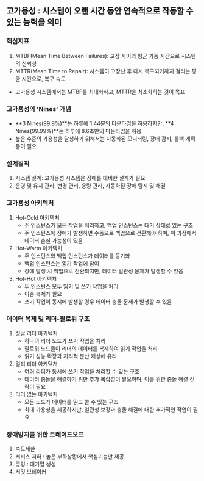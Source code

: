 ## 고가용성 : 시스템이 오랜 시간 동안 연속적으로 작동할 수 있는 능력을 의미

### 핵심지표
1. MTBF(Mean Time Between Failures): 고장 사이의 평균 가동 시간으로 시스템의 신뢰성
2. MTTR(Mean Time to Repair): 시스템이 고장난 후 다시 복구되기까지 걸리는 평균 시간으로, 복구 속도
- 고가용성 시스템에서는 MTBF를 최대화하고, MTTR을 최소화하는 것이 목표

### 고가용성의 'Nines' 개념
- **3 Nines(99.9%)**는 하루에 1.44분의 다운타임을 허용하지만, **4 Nines(99.99%)**는 하루에 8.6초만의 다운타임을 허용
- 높은 수준의 가용성을 달성하기 위해서는 자동화된 모니터링, 장애 감지, 롤백 계획 등이 필요

### 설계원칙
1. 시스템 설계: 고가용성 시스템은 장애를 대비한 설계가 필요
2. 운영 및 유지 관리: 변경 관리, 용량 관리, 자동화된 장애 탐지 및 해결

### 고가용성 아키텍처
1. Hot-Cold 아키텍처
   - 주 인스턴스가 모든 작업을 처리하고, 백업 인스턴스는 대기 상태로 있는 구조 
   - 주 인스턴스에 장애가 발생하면 수동으로 백업으로 전환해야 하며, 이 과정에서 데이터 손실 가능성이 있음
2. Hot-Warm 아키텍처
   - 주 인스턴스와 백업 인스턴스가 데이터를 동기화
   - 백업 인스턴스는 읽기 작업에 참여
   - 장애 발생 시 백업으로 전환되지만, 데이터 일관성 문제가 발생할 수 있음
3. Hot-Hot 아키텍처
   - 두 인스턴스 모두 읽기 및 쓰기 작업을 처리
   - 이중 복제가 필요
   - 쓰기 작업이 동시에 발생할 경우 데이터 충돌 문제가 발생할 수 있음

### 데이터 복제 및 리더-팔로워 구조
1. 싱글 리더 아키텍처
   - 하나의 리더 노드가 쓰기 작업을 처리
   - 팔로워 노드들이 리더의 데이터를 복제하여 읽기 작업을 처리
   - 읽기 성능 확장과 지리적 분산 캐싱에 유리
2. 멀티 리더 아키텍처
   - 여러 리더가 동시에 쓰기 작업을 처리할 수 있는 구조
   - 데이터 충돌을 해결하기 위한 추가 복잡성이 필요하며, 이를 위한 충돌 해결 전략이 필요
3. 리더 없는 아키텍처
   - 모든 노드가 데이터를 읽고 쓸 수 있는 구조
   - 최대 가용성을 제공하지만, 일관성 보장과 충돌 해결에 대한 추가적인 작업이 필요

### 장애방지를 위한 트레이드오프
1. 속도제한
2. 서비스 저하 : 높은 부하상황에서 핵심기능만 제공
3. 큐잉 : 대기열 생성
4. 서킷 브레이커
   